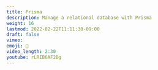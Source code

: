 ```yaml
---
title: Prisma
description: Manage a relational database with Prisma
weight: 16
lastmod: 2022-02-22T11:11:30-09:00
draft: false
vimeo: 
emoji: 💎
video_length: 2:30
youtube: rLRIB6AF2Dg
---
```

